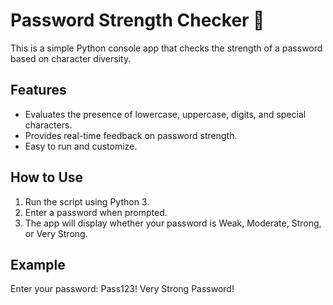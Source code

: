 # Password Strength Checker 🔐

This is a simple Python console app that checks the strength of a password based on character diversity.

## Features
- Evaluates the presence of lowercase, uppercase, digits, and special characters.
- Provides real-time feedback on password strength.
- Easy to run and customize.

## How to Use
1. Run the script using Python 3.
2. Enter a password when prompted.
3. The app will display whether your password is Weak, Moderate, Strong, or Very Strong.

## Example
Enter your password: Pass123!
Very Strong Password!
